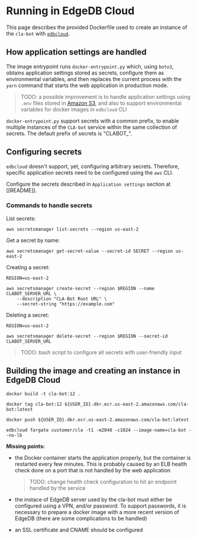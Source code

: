 # Running in EdgeDB Cloud

This page describes the provided Dockerfile used to create an instance of the
`cla-bot` with [`edbcloud`](https://github.com/edgedb/cloud/).

## How application settings are handled

The image entrypoint runs `docker-entrypoint.py` which, using `boto3`, obtains
application settings stored as secrets, configure them as environmental
variables, and then replaces the current process with the `yarn` command that
starts the web application in production mode.

> TODO: a possible improvement is to handle application settings using `.env`
> files stored in [Amazon S3](https://docs.aws.amazon.com/AmazonECS/latest/developerguide/taskdef-envfiles.html),
> and also to support environmental variables for docker images in `edbcloud` CLI

`docker-entrypoint.py` support secrets with a common prefix, to enable multiple
instances of the `CLA-bot` service within the same collection of secrets.
The default prefix of secrets is "CLABOT\_".

## Configuring secrets

`edbcloud` doesn't support, yet, configuring arbitrary secrets. Therefore,
specific application secrets need to be configured using the `aws` CLI.

Configure the secrets described in `Application settings` section at [[README]].

### Commands to handle secrets

List secrets:

```
aws secretsmanager list-secrets --region us-east-2
```

Get a secret by name:

```
aws secretsmanager get-secret-value --secret-id SECRET --region us-east-2
```

Creating a secret:

```
REGION=us-east-2

aws secretsmanager create-secret --region $REGION --name CLABOT_SERVER_URL \
    --description "CLA-Bot Root URL" \
    --secret-string "https://example.com"
```

Deleting a secret:

```
REGION=us-east-2

aws secretsmanager delete-secret --region $REGION --secret-id CLABOT_SERVER_URL
```

> TODO: bash script to configure all secrets with user-friendly input

## Building the image and creating an instance in EdgeDB Cloud

```
docker build -t cla-bot:12 .

docker tag cla-bot:12 ${USER_ID}.dkr.ecr.us-east-2.amazonaws.com/cla-bot:latest

docker push ${USER_ID}.dkr.ecr.us-east-2.amazonaws.com/cla-bot:latest

edbcloud fargate customer/cla -t1 -m2048 -c1024 --image-name=cla-bot --no-lb
```

**Missing points:**

- the Docker container starts the application properly, but the container is
  restarted every few minutes. This is probably caused by an ELB health check done
  on a port that is not handled by the web application

  > TODO: change health check configuration to hit an endpoint handled by the
  > service

- the instace of EdgeDB server used by the cla-bot must either be configured
  using a VPN, and/or password. To support passwords, it is necessary to prepare
  a docker image with a more recent version of EdgeDB (there are some
  complications to be handled)

- an SSL certificate and CNAME should be configured
